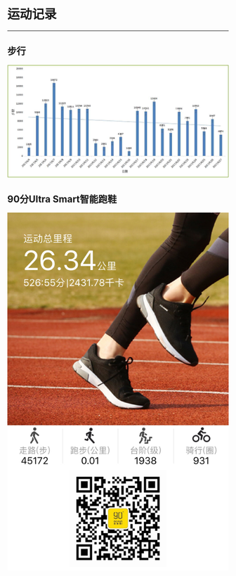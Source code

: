 # 运动记录
---

<!-- toc -->

## 步行

![image](../public/images/monitoring/sport/步数.jpg)

## 90分Ultra Smart智能跑鞋

![image](../public/images/monitoring/sport/微信图片_20170427135855.jpg)
